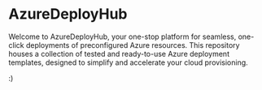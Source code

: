 # AzureDeployHub

Welcome to AzureDeployHub, your one-stop platform for seamless, one-click deployments of preconfigured Azure resources. This repository houses a collection of tested and ready-to-use Azure deployment templates, designed to simplify and accelerate your cloud provisioning.

:)
